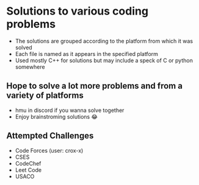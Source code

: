 # Solutions to various coding problems

- The solutions are grouped according to the platform from which it was solved
- Each file is named as it appears in the specified platform
- Used mostly C++ for solutions but may include a speck of C or python somewhere

## Hope to solve a lot more problems and from a variety of platforms

- hmu in discord if you wanna solve together
- Enjoy brainstroming solutions 😂

## Attempted Challenges

- Code Forces (user: crox-x)
- CSES
- CodeChef
- Leet Code
- USACO
